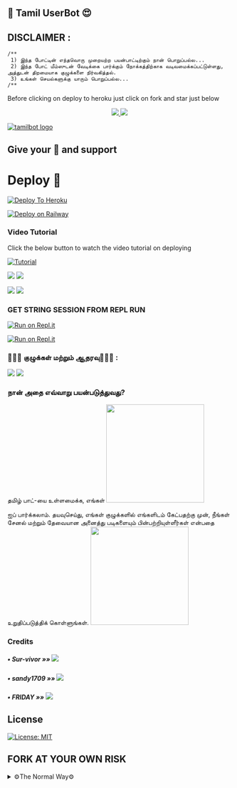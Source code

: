 ## 🌟 Tamil UserBot 😍

## DISCLAIMER :
```
/**
 1) இந்த போட்டின் எந்தவொரு முறையற்ற பயன்பாட்டிற்கும் நான் பொறுப்பல்ல...
 2) இந்த போட் மீம்ஸுடன் வேடிக்கை பார்க்கும் நோக்கத்திற்காக வடிவமைக்கப்பட்டுள்ளது,
அத்துடன் திறமையாக குழுக்களை நிர்வகித்தல்.
 3) உங்கள் செயல்களுக்கு யாரும் பொறுப்பல்ல...
/**
```

Before clicking on deploy to heroku just click on fork and star just below

<p align="center">
  <a href="https://github.com/tamilbots/tamiluserbot/fork">
    <img src="https://img.shields.io/github/forks/tamilbots/tamiluserbot?label=Fork&style=social">
    
  </a>
  <a href="https://github.com/tamilbots/tamiluserbot">
    <img src="https://img.shields.io/github/stars/tamilbots/tamiluserbot?style=social">
  </a>
</p>

[![tamilbot logo](https://telegra.ph/file/2790938cacb9aa80d478c.jpg)](https://heroku.com/deploy?template=https://github.com/tamilbots/ub)

## Give your 💙 and support 


# Deploy 🍻

[![Deploy To Heroku](https://www.herokucdn.com/deploy/button.svg)](https://dashboard.heroku.com/new?button-url=https%3A%2F%2Fgithub.com%2Fimsaravanakrish%2FHeroku&template=https%3A%2F%2Fgithub.com%2Fimsaravanakrish%2FHeroku)


[![Deploy on Railway](https://railway.app/button.svg)](https://railway.app/new/template?template=https%3A%2F%2Fgithub.com%2FImSaravanakrish%2Frailway&plugins=postgresql&envs=APP_ID%2CAPI_HASH%2CALIVE_NAME%2CSTRING_SESSION%2CTG_BOT_TOKEN%2CTG_BOT_USERNAME%2CCOMMAND_HAND_LER%2CENV%2CPRIVATE_GROUP_ID%2CPRIVATE_GROUP_BOT_ID%2CTZ%2CCUSTOM_PMPERMIT&optionalEnvs=ALIVE_NAME%2CCOMMAND_HAND_LER%2CENV%2CCUSTOM_PMPERMIT&APP_IDDesc=https%3A%2F%2Fmy.telegram.org+%E0%AE%87%E0%AE%B0%E0%AF%81%E0%AE%A8%E0%AF%8D%E0%AE%A4%E0%AF%81+%E0%AE%AA%E0%AF%86%E0%AE%B1%E0%AF%81%E0%AE%99%E0%AF%8D%E0%AE%95%E0%AE%B3%E0%AF%8D&API_HASHDesc=https%3A%2F%2Fmy.telegram.org+%E0%AE%87%E0%AE%B0%E0%AF%81%E0%AE%A8%E0%AF%8D%E0%AE%A4%E0%AF%81+%E0%AE%AA%E0%AF%86%E0%AE%B1%E0%AF%81%E0%AE%99%E0%AF%8D%E0%AE%95%E0%AE%B3%E0%AF%8D&ALIVE_NAMEDesc=%E0%AE%89%E0%AE%99%E0%AF%8D%E0%AE%95%E0%AE%B3%E0%AF%8D+Telegram+Account+%E0%AE%AA%E0%AF%86%E0%AE%AF%E0%AE%B0%E0%AF%88+%E0%AE%AA%E0%AE%A4%E0%AE%BF%E0%AE%B5%E0%AE%BF%E0%AE%9F%E0%AE%B5%E0%AF%81%E0%AE%AE%E0%AF%8D&STRING_SESSIONDesc=generate_string_session.py+Or+https%3A%2F%2Freplit.com%2F%40Ivetri%2FTamilBots%23main.py+%E0%AE%AA%E0%AE%AF%E0%AE%A9%E0%AF%8D%E0%AE%AA%E0%AE%9F%E0%AF%81%E0%AE%A4%E0%AF%8D%E0%AE%A4%E0%AE%BF+%E0%AE%89%E0%AE%B0%E0%AF%81%E0%AE%B5%E0%AE%BE%E0%AE%95%E0%AF%8D%E0%AE%95%E0%AE%B5%E0%AF%81%E0%AE%AE%E0%AF%8D&TG_BOT_TOKENDesc=inline+buttons+%E0%AE%89%E0%AE%B0%E0%AF%81%E0%AE%B5%E0%AE%BE%E0%AE%95%E0%AF%8D%E0%AE%95+%E0%AE%A4%E0%AF%87%E0%AE%B5%E0%AF%88.%5BBotFather%5D%28http%3A%2F%2Ftelegram.dog%2FBotFather%29+%E0%AE%87%E0%AE%B2%E0%AF%8D+%E0%AE%92%E0%AE%B0%E0%AF%81+%E0%AE%AA%E0%AF%8B%E0%AE%9F%E0%AF%8D+%E0%AE%9A%E0%AF%86%E0%AE%AF%E0%AF%8D%E0%AE%AF%E0%AF%81%E0%AE%99%E0%AF%8D%E0%AE%95%E0%AE%B3%E0%AF%8D.%E0%AE%89%E0%AE%99%E0%AF%8D%E0%AE%95%E0%AE%B3%E0%AF%8D+%E0%AE%AA%E0%AF%8B%E0%AE%9F%E0%AF%8D%E0%AE%9F%E0%AE%BF%E0%AE%A9%E0%AF%8D+Token-%E0%AE%90+%E0%AE%AA%E0%AF%86%E0%AE%B1%E0%AF%81%E0%AE%99%E0%AF%8D%E0%AE%95%E0%AE%B3%E0%AF%8D&TG_BOT_USERNAMEDesc=inline+buttons+%E0%AE%89%E0%AE%B0%E0%AF%81%E0%AE%B5%E0%AE%BE%E0%AE%95%E0%AF%8D%E0%AE%95+%E0%AE%A4%E0%AF%87%E0%AE%B5%E0%AF%88.%5BBotFather%5D%28http%3A%2F%2Ftelegram.dog%2FBotFather%29+%E0%AE%87%E0%AE%B2%E0%AF%8D+%E0%AE%92%E0%AE%B0%E0%AF%81+%E0%AE%AA%E0%AF%8B%E0%AE%9F%E0%AF%8D+%E0%AE%9A%E0%AF%86%E0%AE%AF%E0%AF%8D%E0%AE%AF%E0%AF%81%E0%AE%99%E0%AF%8D%E0%AE%95%E0%AE%B3%E0%AF%8D.%E0%AE%89%E0%AE%99%E0%AF%8D%E0%AE%95%E0%AE%B3%E0%AF%8D+%E0%AE%AA%E0%AF%8B%E0%AE%9F%E0%AF%8D%E0%AE%9F%E0%AE%BF%E0%AE%A9%E0%AF%8D+UserName-%E0%AE%90+%E0%AE%AA%E0%AF%86%E0%AE%B1%E0%AF%81%E0%AE%99%E0%AF%8D%E0%AE%95%E0%AE%B3%E0%AF%8D&COMMAND_HAND_LERDesc=Set+this+one+with+only+one+the+symbol+to+use+it+before+your+command+to+run+like+.+%2C+%27+%60%22%2C&PRIVATE_GROUP_IDDesc=Pm+Permit+%E0%AE%B5%E0%AF%87%E0%AE%B2%E0%AF%88+%E0%AE%9A%E0%AF%86%E0%AE%AF%E0%AF%8D%E0%AE%AF+%E0%AE%A4%E0%AF%87%E0%AE%B5%E0%AF%88.+Private+Group+I%27d+-%E0%AE%90+%E0%AE%87%E0%AE%9F%E0%AE%B5%E0%AF%81%E0%AE%AE%E0%AF%8D.+id+must+start+with+-100.+Ask+%40TamilSupport&PRIVATE_GROUP_BOT_IDDesc=Pm+Permit+%E0%AE%B5%E0%AF%87%E0%AE%B2%E0%AF%88+%E0%AE%9A%E0%AF%86%E0%AE%AF%E0%AF%8D%E0%AE%AF+%E0%AE%A4%E0%AF%87%E0%AE%B5%E0%AF%88.+Private+Group+I%27d+-%E0%AE%90+%E0%AE%87%E0%AE%9F%E0%AE%B5%E0%AF%81%E0%AE%AE%E0%AF%8D.++id+must+start+with+-100.+Ask+%40TamilSupport&TZDesc=Required+for+Correct+Time+on+autopic%2Fget+time.+Know+your+timezone+from+http%3A%2F%2Fwww.timezoneconverter.com%2Fcgi-bin%2Ffindzone.tzc&CUSTOM_PMPERMITDesc=Set+custom+pm+text+&COMMAND_HAND_LERDefault=.&TZDefault=Asia%2FKolkata&CUSTOM_PMPERMITDefault=%E0%AE%A8%E0%AE%BE%E0%AE%A9%E0%AF%8D+%E0%AE%89%E0%AE%99%E0%AF%8D%E0%AE%95%E0%AE%B3%E0%AF%88%E0%AE%AA%E0%AF%8D+%E0%AE%AA%E0%AF%8B%E0%AE%B2%E0%AE%B2%E0%AF%8D%E0%AE%B2%E0%AE%BE%E0%AE%AE%E0%AE%B2%E0%AF%8D+%E0%AE%92%E0%AE%B0%E0%AF%81+Busy-%E0%AE%AF%E0%AE%BE%E0%AE%A9+%E0%AE%AE%E0%AE%A9%E0%AE%BF%E0%AE%A4%E0%AE%B0%E0%AF%8D%21%F0%9F%98%81)

### Video Tutorial

Click the below button to watch the video tutorial on deploying

[![Tutorial](https://yt-embed.herokuapp.com/embed?v=3PgBiFgfx34)](https://www.youtube.com/watch?v=3PgBiFgfx34)

<a href="https://youtu.be/3PgBiFgfx34"><img src="https://img.shields.io/badge/How%20To%20Deploy-LATEST-blue.svg?logo=Youtube"></a>
<a href="https://youtu.be/3PgBiFgfx34"><img src="https://img.shields.io/youtube/views/3PgBiFgfx34?style=social">
    
<a href="https://youtu.be/fqhCz-eRkgA"><img src="https://img.shields.io/badge/How%20To%20Deploy-OLD-blue.svg?logo=Youtube"></a>
<a href="https://youtu.be/fqhCz-eRkgA"><img src="https://img.shields.io/youtube/views/fqhCz-eRkgA?style=social"></a>

###  GET STRING SESSION FROM REPL RUN

 [![Run on Repl.it](https://camo.githubusercontent.com/05149b448485553c6f14f6430a45c12dcc79ed3c/68747470733a2f2f7265706c2e69742f62616467652f6769746875622f6a61727669733231303930342f4a6172766973)](https://generatestringsession.ivetri.repl.run/)

 [![Run on Repl.it](https://camo.githubusercontent.com/05149b448485553c6f14f6430a45c12dcc79ed3c/68747470733a2f2f7265706c2e69742f62616467652f6769746875622f6a61727669733231303930342f4a6172766973)](https://repl.it/@ImSaravanakrish/Tamilbot#main.py)

### 👨🏻‍💻 குழுக்கள் மற்றும் ஆதரவு👨🏻‍💻 :

<a href="https://t.me/TamilSupport"><img src="https://img.shields.io/badge/Join-Support%20Group-blue.svg?style=for-the-badge&logo=Telegram"></a> <a href="https://t.me/TamilBots"><img src="https://img.shields.io/badge/Join-Updates%20Channel-blue.svg?style=for-the-badge&logo=Telegram"></a>

### நான் அதை எவ்வாறு பயன்படுத்துவது?

தமிழ் பாட்-யை உள்ளமைக்க, எங்கள் <a href="https://t.me/TamilUserBot"><img src="https://img.shields.io/badge/Channel%20Support%3F-yes-green?&style=flat-square?&logo=telegram" width=220px></a></p>
  ஐப் பார்க்கலாம்.
தயவுசெய்து, எங்கள் குழுக்களில் எங்களிடம் கேட்பதற்கு முன்,
நீங்கள் சேனல் மற்றும் தேவையான அனைத்து படிகளையும் பின்பற்றியுள்ளீர்கள் என்பதை உறுதிப்படுத்திக் கொள்ளுங்கள்.
<a href="https://t.me/TamilSupport"><img src="https://img.shields.io/badge/Group%20Support%3F-yes-green?&style=flat-square?&logo=telegram" width=220px></a></p>

###  Credits
    
##### • Sur-vivor   »»  <a href="https://github.com/telebot" alt="Sur-vivor"> <img src="https://img.shields.io/badge/Survivor-4B8BBE?logo=github" /></a> 
##### • sandy1709  »»  <a href="https://github.com/sandy1709" alt="sandy1709"> <img src="https://img.shields.io/badge/sandy1709-4B8BBE?logo=github" /></a> 
##### • FRIDAY  »»  <a href="https://github.com/devsexpo/fridayuserbot" alt="friday"> <img src="https://img.shields.io/badge/Friday-4B8BBE?logo=github" /></a> 

    

## License


[![License: MIT](https://img.shields.io/badge/License-MIT-blue.svg)](https://opensource.org/licenses/MIT)

[license-image-mit]: https://img.shields.io/badge/license-MIT-blue.svg

## FORK AT YOUR OWN RISK

<details>
<summary>⚙️The Normal Way⚙️</summary>
<br>

### The Normal Way

Simply clone the repository and run the main file:
```sh
git clone https://github.com/ivetri/TamilBot
cd TamilBot
virtualenv -p /usr/bin/python3 venv
. ./venv/bin/activate
pip install -r requirements.txt
# <Create local_config.py with variables as given below>
python3 -m userbot
```

An example `local_config.py` file could be:

**Not All of the variables are mandatory**

__The Userbot should work by setting only the first two variables__

```python3
from heroku_config import Var

class Development(Var):
  APP_ID = 6
  API_HASH = "eb06d4abfb49dc3eeb1aeb98ae0f581e"
```


### UniBorg Configuration

The UniBorg Config is situated in `userbot/uniborgConfig.py`.

**Heroku Configuration**
Simply just leave the Config as it is.

**Local Configuration**
Fortunately there are no Mandatory vars for the UniBorg Support Config.

## Mandatory Vars

- Only two of the environment variables are mandatory.
- This is because of `telethon.errors.rpc_error_list.ApiIdPublishedFloodError`
    - `APP_ID`:   You can get this value from https://my.telegram.org
    - `API_HASH`:   You can get this value from https://my.telegram.org
- The userbot will not work without setting the mandatory vars.

</details>
